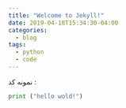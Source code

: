 ```yaml
---
title: "Welcome to Jekyll!"
date: 2019-04-18T15:34:30-04:00
categories:
  - blog
tags:
  - python
  - code
---
```


نمونه کد :

```python
print ("hello wold!")
```
